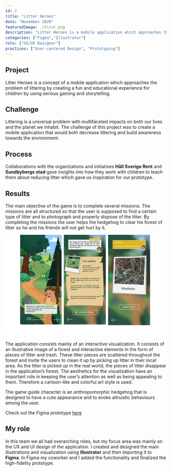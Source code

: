 ```yaml
---
id: 2
title: "Litter Heroes"
date: "November 2020"
featuredImage: ./First.png
description: "Litter Heroes is a mobile application which approaches the problem of littering by creating a fun and educational experience for children"
categories: ["Figma","Illustrator"]
role: ["UI/UX Designer"]
practices: ["User-centered Design", "Prototyping"]
---
```


## Project
Litter Heroes is a concept of a mobile application which approaches the problem of littering by creating a fun and educational experience for children by using serious gaming and storytelling.
## Challenge
Littering is a universal problem with multifaceted impacts on both our lives and the planet we inhabit. The challenge of this project was to create a mobile application that would both decrease littering and build awareness towards the environment.
## Process
Collaborations with the organizations and initiatives **Håll Sverige Rent** and **Sundbybergs stad** gave insights into how they work with children to teach them about reducing litter which gave us inspiration for our prototype.

## Results
The main objective of the game is to complete several missions. The missions are all structured so that the user is supposed to find a certain type of litter and to photograph and properly dispose of the litter. By completing the missions the user helps the hedgehog to clear his forest of litter so he and his friends will not get hurt by it. 

![Litter](./Litter.png)

The application consists mainly of an interactive visualization. It consists of an illustrative image of a forest and interactive elements in the form of pieces of litter and trash. These litter pieces are scattered throughout the forest and invite the users to clean it up by picking up litter in their local area. As the litter is picked up in the real world, the pieces of litter disappear in the application’s forest. The aesthetics for the visualization have an important role in keeping the user’s attention as well as being appealing to them. Therefore a cartoon-like and colorful art style is used.

The game guide character is an anthropomorphic hedgehog that is designed to have a cute appearance and to evoke altruistic behaviours among the user.


Check out the Figma prototype [here](https://www.figma.com/proto/EF84OjGYwnTvbKCt0koe9W/Skr%C3%A4papp?node-id=32%3A2&scaling=min-zoom)


## My role
In this team we all had overarching roles, but my focus area was mainly on the UX and UI design of the application. I created and designed the main illustrations and visualization using **Illustrator** and then importing it to **Figma**. In Figma my coworker and I added the functionality and finalized the high-fidelity prototype. 